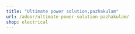 ```yaml
---
title: "Ultimate power solution,pazhakulam"
url: /adoor/ultimate-power-solution-pazhakulam/
shop: electrical
---
```

